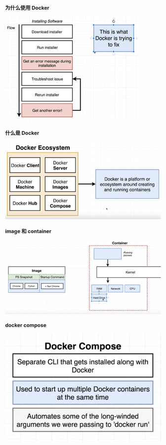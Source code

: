 ### 为什么使用 Docker
![image.jpg](./image/01.png)

### 什么是 Docker
![image.jpg](./image/02.png)

### image 和 container
![image.jpg](./image/03.png)

### docker compose
![image.jpg](./image/05.png)